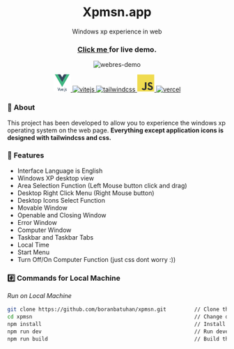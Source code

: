 <h1 align="center">Xpmsn.app</h1>

<p align="center"> Windows xp experience in web </p>
<h3 align="center"><a href="https://xpmsn.app/#/"> Click me </a> for live demo.</h3>

<p align="center"><img src="src/assets/xpmsn-min.gif" loading="eager" alt="webres-demo" /></a> </p>

<div align="center">
<a href="https://vuejs.org/" target="_blank" rel="noreferrer"> <img src="https://raw.githubusercontent.com/devicons/devicon/master/icons/vuejs/vuejs-original-wordmark.svg" alt="vuejs" width="40" height="40"/> </a> 
<a href="https://vitejs.dev" target="_blank" rel="noreferrer"> <img src="https://vitejs.dev/logo-with-shadow.png" alt="vitejs" width="40" height="40"/> </a> 
 <a href="https://tailwindcss.com/" target="_blank" rel="noreferrer"> <img src="https://www.vectorlogo.zone/logos/tailwindcss/tailwindcss-icon.svg" alt="tailwindcss" width="40" height="40"/> 
 </a>  
<a href="https://developer.mozilla.org/en-US/docs/Web/JavaScript" target="_blank" rel="noreferrer"> <img src="https://raw.githubusercontent.com/devicons/devicon/master/icons/javascript/javascript-original.svg" alt="javascript" width="40" height="40"/> </a> 
<a href="https://vercel.com" target="_blank" rel="noreferrer"> <img src="https://seeklogo.com/images/V/vercel-logo-F748E39008-seeklogo.com.png" alt="vercel" width="40" height="40"/> </a> 

</div>


### 📔 **About**
This project has been developed to allow you to experience the windows xp operating system on the web page. 
**Everything except application icons is designed with tailwindcss and css.**


### 📜 **Features**
- Interface Language is English
- Windows XP desktop view
- Area Selection Function (Left Mouse button click and drag)
- Desktop Right Click Menu (Right Mouse button)
- Desktop Icons Select Function
- Movable Window
- Openable and Closing Window
- Error Window
- Computer Window
- Taskbar and Taskbar Tabs
- Local Time
- Start Menu
- Turn Off/On Computer Function (just css dont worry :))


<!-- ### 💻 **Usage** -->


<!-- - [Vue](https://vuejs.org/) -->


### #️⃣ **Commands for Local Machine**

_Run on Local Machine_

```sh
git clone https://github.com/boranbatuhan/xpmsn.git         // Clone the repository.
cd xpmsn                                                    // Change directory.
npm install                                                 // Install dependencies.
npm run dev                                                 // Run development mode.
npm run build                                               // Build the project.
```